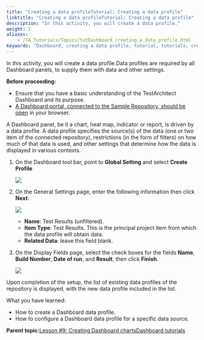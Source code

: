 ```yaml
--- 
title: "Creating a data profileTutorial: Creating a data profile"
linktitle: "Creating a data profileTutorial: Creating a data profile"
description: "In this activity, you will create a data profile."
weight: 2
aliases: 
    - /TA_Tutorials/Topics/tutDashboard_creating_a_data_profile.html
keywords: "Dashboard, creating a data profile, tutorial, tutorials, creating a data profile"
---
```


In this activity, you will create a data profile.Data profiles are required by all Dashboard panels, to supply them with data and other settings.

**Before proceeding:**

-   Ensure that you have a basic understanding of the TestArchitect Dashboard and its purpose.
-   [A Dashboard portal, connected to the Sample Repository, should be open](/testarchitect-tutorial/part-3-extending-testarchitect/lesson-9-creating-dashboard-panelsdashboard-tutorials/launching-dashboardtutorial-launching-dashboard) in your browser.

A Dashboard panel, be it a chart, heat map, indicator or report, is driven by a data profile. A data profile specifies the source\(s\) of the data \(one or two item of the connected repository\), restrictions \(in the form of filters\) on how much of that data is used, and other settings that determine how the data is displayed in various contexts.

1.  On the Dashboard tool bar, point to **Global Setting** and select **Create Profile**

    ![](/images/TA_Help/Images/Dashboard_create_profile.png)

2.  On the General Settings page, enter the following information then click **Next**:

    ![](/images/TA_Tutorials/Images/Profile.Results_unfiltered.png)

    -   **Name**: Test Results \(unfiltered\).
    -   **Item Type**: Test Results. This is the principal project item from which the data profile will obtain data.
    -   **Related Data**: leave this field blank.
3.  On the Display Fields page, select the check boxes for the fields **Name**, **Build Number**, **Date of run**, and **Result**, then click **Finish**.

    ![](/images/TA_Tutorials/Images/Profile.Display_Fields_Results.png)


Upon completion of the setup, the list of existing data profiles of the repository is displayed, with the new data profile included in the list.

What you have learned:

-   How to create a Dashboard data profile.
-   How to configure a Dashboard data profile for a specific data source.




**Parent topic:**[Lesson \#9: Creating Dashboard chartsDashboard tutorials](/user-guide/reporting-and-dashboard/dashboard/lesson-9-creating-dashboard-chartsdashboard-tutorials/)


